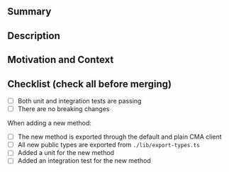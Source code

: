 <!--
Thank you for opening a pull request.

Please fill in as much of the template below as you're able. Feel free to delete
any section you want to skip.
-->

## Summary

<!-- Give a short summary what your PR is introducing/fixing. -->

## Description

<!-- Describe your changes in detail -->

## Motivation and Context

<!--
Why is this change required? What problem does it solve?
If it fixes an open issue, please link to the issue here.
-->

## Checklist (check all before merging)

- [ ] Both unit and integration tests are passing
- [ ] There are no breaking changes

When adding a new method:

- [ ] The new method is exported through the default and plain CMA client
- [ ] All new public types are exported from `./lib/export-types.ts`
- [ ] Added a unit for the new method
- [ ] Added an integration test for the new method
